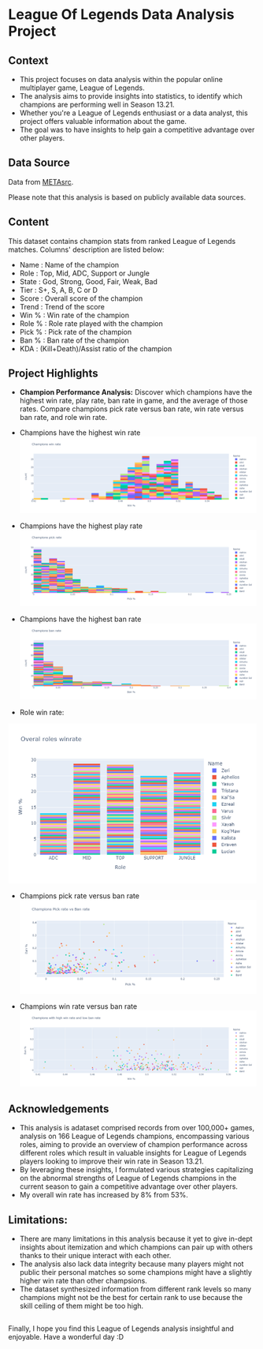 # League Of Legends Data Analysis Project

## Context

* This project focuses on data analysis within the popular online multiplayer game, League of Legends. 
* The analysis aims to provide insights into statistics, to identify which champions are performing well in Season 13.21. 
* Whether you're a League of Legends enthusiast or a data analyst, this project offers valuable information about the game.
* The goal was to have insights to help gain a competitive advantage over other players.

## Data Source

Data from [METAsrc](https://www.metasrc.com/lol/stats).

Please note that this analysis is based on publicly available data sources.

## Content

This dataset contains champion stats from ranked League of Legends matches.
Columns' description are listed below:
* Name : Name of the champion
* Role : Top, Mid, ADC, Support or Jungle
* State : God, Strong, Good, Fair, Weak, Bad
* Tier : S+, S, A, B, C or D
* Score : Overall score of the champion
* Trend : Trend of the score
* Win % : Win rate of the champion
* Role % : Role rate played with the champion
* Pick % : Pick rate of the champion
* Ban % : Ban rate of the champion
* KDA : (Kill+Death)/Assist ratio of the champion

## Project Highlights

- **Champion Performance Analysis:** Discover which champions have the highest win rate, play rate, ban rate in game, and the average of those rates. Compare champions pick rate versus ban rate, win rate versus ban rate, and role win rate.

* Champions have the highest win rate
![](Cwr.png)

* Champions have the highest play rate
![](Cpr.png)

* Champions have the highest ban rate
![](Cbr.png)

* Role win rate:

![](orw.png)

* Champions pick rate versus ban rate
![](Cprvsbr.png)

* Champions win rate versus ban rate
![](cwhwralbr.png)

## Acknowledgements

* This analysis is adataset comprised records from over 100,000+ games, analysis on 166 League of Legends champions, encompassing various roles, aiming to provide an overview of champion performance across different roles which result in valuable insights for League of Legends players looking to improve their win rate in Season 13.21.
* By leveraging these insights, I formulated various strategies capitalizing on the abnormal strengths of League of Legends champions in the current season to gain a competitive advantage over other players.
* My overall win rate has increased by 8% from 53%.

## Limitations:
* There are many limitations in this analysis because it yet to give in-dept insights about itemization and which champions can pair up with others thanks to their unique interact with each other.
* The analysis also lack data integrity because many players might not public their personal matches so some champions might have a slightly higher win rate than other champsions.
* The dataset synthesized information from different rank levels so many champions might not be the best for certain rank to use because the skill ceiling of them might be too high.


##
Finally, I hope you find this League of Legends analysis insightful and enjoyable. Have a wonderful day :D
